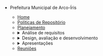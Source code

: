 - Prefeitura Municipal de Arco-Íris


  - [Home](/)
  - [Políticas de Repositório](politicas_do_repositorio.md)
  - [Planejamento](planejamento.md)
  - <details><summary><a style="display: inline;">Análise de requisitos</summary></a>
    <ul>
      <li><a href="#/analise_de_requisitos/perfil_de_usuario">Perfil de usuário</a></li>
      <li><a href="#/analise_de_requisitos/personas">Personas</a></li>
      <li><a href="#/analise_de_requisitos/analise_de_tarefas">Análise de tarefas</a></li>
      <li><a href="#/analise_de_requisitos/principios">Princípios Gerais</a></li>
      <li><a href="#/analise_de_requisitos/metas_usabilidade">Metas de usabilidade</a></li>
      <li><a href="#/analise_de_requisitos/guia_de_estilo">Guia de Estilo</a></li>
    </ul>
    </details>
  - <details><summary><a style="display: inline;">Design, avaliação e desenvolvimento</summary></a>
    <ul>
      <li><details><summary><a style="display: inline;">Análise de tarefas</summary></a>
       <ul>
       <li><a href="#/design_avaliacao_desenvolvimento/analise_tarefas/planejamento_avaliacao_analise_tarefas">Planejamento da avaliação</a></li> 
       <li><a href="#/design_avaliacao_desenvolvimento/analise_tarefas/entrevista_tarefas">Entrevista</a></li>
       <li><a href="#/design_avaliacao_desenvolvimento/analise_tarefas/avaliacao_analise_de_tarefas">Avaliação</a></li>
       </ul>
      </details>
      <li><details><summary><a style="display: inline;">Storyboard</summary></a>      
       <ul>
       <li><a href="#/design_avaliacao_desenvolvimento/storyboard/planejamento_avaliacao_storyboard">Planejamento da avaliação do Storyboard</a></li>
       <li><a href="#/design_avaliacao_desenvolvimento/storyboard/storyboard">Storyboard</a></li>
       <li><a href="#/design_avaliacao_desenvolvimento/storyboard/avaliacao_storyboard.md">Avaliação Storyboard</a></li>
      </ul>
      </details>
      <li><details><summary><a style="display: inline;">Protótipo em papel</summary></a>
       <ul>
       <li><a href="#/design_avaliacao_desenvolvimento/prototipo_baixa_fidelidade/planejamento_avaliacao_prototipoPapel.md">Planejamento</a></li>
       </ul>
      </details>
    </details>
  - <details><summary><a style="display: inline;">Apresentações</summary></a>
    <ul>
      <li><a href="#/apresentacoes/apresentacao">Apresentação Ponto de Controle 1</a></li>
      <li><a href="#/apresentacoes/apresentacao2">Apresentação Ponto de Controle 2</a></li>
      <li><a href="#/apresentacoes/apresentacao3">Apresentação Ponto de Controle 3</a></li>
    </ul>
    </details>
  - [Reuniões](/reunioes/indice_reunioes.md)
